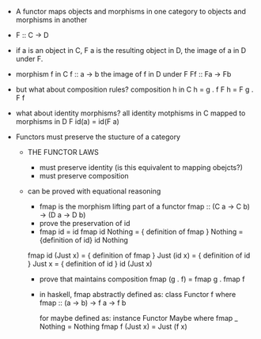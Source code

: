 - A functor maps objects and morphisms in one category to objects and morphisms in another

- F :: C -> D

- if a is an object in C, F a is the resulting object in D, the image of a in D under F.

- morphism f in C
  f :: a -> b
  the image of f in D under F
  Ff :: Fa -> Fb

- but what about composition rules?
  composition h in C
  h = g . f
  F h = F g . F f

- what about identity morphisms?
  all identity motphisms in C mapped to morphisms in D
  F id(a) = id(F a)

- Functors must preserve the stucture of a category
  - THE FUNCTOR LAWS
    - must preserve identity (is this equivalent to mapping obejcts?)
    - must preserve composition
  - can be proved with equational reasoning
     - fmap is the morphism lifting part of a functor
        fmap :: (C a -> C b) -> (D a -> D b)
     - prove the preservation of id
     - fmap id = id
     fmap id Nothing
     = { definition of fmap }
      Nothing
    = {definition of id}
      id Nothing

    fmap id (Just x)
    = { definition of fmap }
      Just (id x)
    = { definition of id }
      Just x
    = { definition of id }
      id (Just x)

    - prove that maintains composition
      fmap (g . f) = fmap g . fmap f
    - in haskell, fmap abstractly defined as:
        class Functor f where
          fmap :: (a -> b) -> f a -> f b
        
        for maybe defined as:
          instance Functor Maybe where
            fmap _ Nothing = Nothing
            fmap f (Just x) = Just (f x)

    
